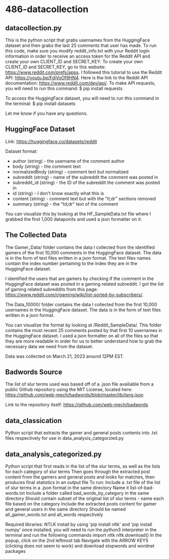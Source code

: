 # 486-datacollection



## datacollection.py

This is the python script that grabs usernames from the HuggingFace dataset and then grabs the last 25 comments that user has made. To run this code, make sure you modify reddit_info.txt with your Reddit login information in order to receive an access token for the Reddit API and create your own CLIENT_ID and SECRET_KEY. To create your own CLIENT_ID and SECRET_KEY, go to this website: https://www.reddit.com/prefs/apps. I followed this tutorial to use the Reddit API: https://youtu.be/FdjVoOf9HN4. Here is the link to the Reddit API documentation: https://www.reddit.com/dev/api/. To make API requests, you will need to run this command:
    $ pip install requests
    
To access the HuggingFace dataset, you will need to run this command in the terminal: 
    $ pip install datasets

Let me know if you have any questions.


## HuggingFace Dataset

Link: https://huggingface.co/datasets/reddit

Dataset format: 
- author (string) - the username of the comment author
- body (string) - the comment text
- normalizedBody (string) - comment text but normalized
- subreddit (string) - name of the subreddit the comment was posted in
- subreddit_id (string) - the ID of the subreddit the comment was posted in 
- id (string) - I don't know exactly what this is
- content (string) - comment text but with the "tl;dr" sections removed
- summary (string) - the "td;dr" text of the comment

You can visualize this by looking at the HF_SampleData.txt file where I grabbed the first 1,000 datapoints and used a json formatter on it.


## The Collected Data

The Gamer_Data/ folder contains the data I collected from the identified gamers of the first 10,000 comments in the HuggingFace dataset. The data is in the form of text files written in a json format. The text files names contain the index number pertaining to the index they are in the HuggingFace dataset.

I identified the users that are gamers by checking if the comment in the HuggingFace dataset was posted in a gaming related subreddit. I got the list of gaming related subreddits from this page: https://www.reddit.com/r/gaming/wiki/list-sorted-by-subscribers/.

The Data_10000/ folder contains the data I collected from the first 10,000 usernames in the HuggingFace dataset. The data is in the form of text files written in a json format.

You can visualize the format by looking at /Reddit_SampleData/. This folder contains the most recent 25 comments posted by that first 10 usernames in the HuggingFace dataset. I used a json formatter on all of the files so that they are more readable in order for us to better understand how to grab the necessary data we need from the dataset.

Data was collected on March 21, 2023 around 12PM EST.

## Badwords Source
The list of slur terms used was based off of a .json file availiable from a public Github repository using the MIT License, located here:
https://github.com/web-mech/badwords/blob/master/lib/lang.json

Link to the repository itself: https://github.com/web-mech/badwords

## data_classication
Python script that extracts the gamer and general posts contents into .txt files respectively for use in data_analysis_categorzied.py

## data_analysis_categorized.py
Python script that first reads in the list of the slur terms, as well as the lists for each category of slur terms
Then goes through the extracted post content from the gamers and general posts and looks for matches, then produces final statistics in an output file
To run:
    Include a .txt file of the list of slur terms in a .json format in the same directory
        Name it list-of-bad-words.txt
    Include a folder called bad_words_by_category in the same directory
        Should contain subset of the original list of slur terms - name each file based on the category
    Include the extracted posts content for gamer and general users in the same directory
        Should be named all_gamer_words.txt and all_words respectively

Required libraries:
    NTLK
        install by using 'pip install nltk' and 'pip install numpy'
        once installed, you will need to run the python3 interpreter in the terminal and run the following commands
            import nltk
            nltk.download()
        In the popup, click on the 2nd leftmost tab
        Navigate with the ARROW KEYS (clicking does not seem to work) and download stopwords and wordnet packages

